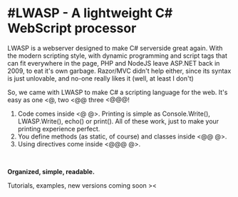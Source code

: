 <h1>#LWASP - A lightweight C# WebScript processor</h1>

LWASP is a webserver designed to make C# serverside great again. With the modern scripting style, with dynamic programming
and script tags that can fit everywhere in the page, PHP and NodeJS leave ASP.NET back in 2009, to eat it's own garbage.
Razor/MVC didn't help either, since its syntax is just unlovable, and no-one really likes it (well, at least I don't)

So, we came with LWASP to make C# a scripting language for the web. It's easy as one <@, two <@@ three <@@@!
<br/><ol>
<li>Code comes inside <@ @>. Printing is simple as Console.Write(), LWASP.Write(), echo() or print(). All of these work, just to make your printing experience perfect.
</li><li>You define methods (as static, of course) and classes inside <@@ @>.
</li><li>Using directives come inside <@@@ @>.
</li></ol><br/>

<b>Organized, simple, readable.</b>

Tutorials, examples, new versions coming soon ><
